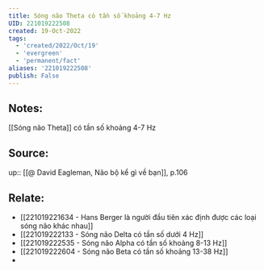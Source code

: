 ```yaml
---
title: Sóng não Theta có tần số khoảng 4-7 Hz
UID: 221019222508
created: 19-Oct-2022
tags:
  - 'created/2022/Oct/19'
  - 'evergreen'
  - 'permanent/fact'
aliases: '221019222508'
publish: False
---
```

## Notes:
[[Sóng não Theta]] có tần số khoảng 4-7 Hz

## Source:
up:: [[@ David Eagleman, Não bộ kể gì về bạn]], p.106

## Relate:
- [[221019221634 - Hans Berger là người đầu tiên xác định được các loại sóng não khác nhau]]
- [[221019222133 - Sóng não Delta có tần số dưới 4 Hz]]
- [[221019222535 - Sóng não Alpha có tần số khoảng 8-13 Hz]]
- [[221019222604 - Sóng não Beta có tần số khoảng 13-38 Hz]]
- 